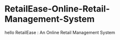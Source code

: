 # RetailEase-Online-Retail-Management-System


hello 
RetailEase : An Online Retail Management System





